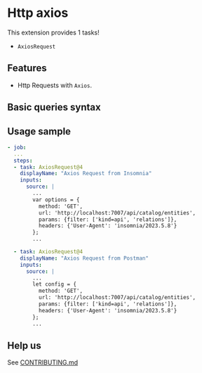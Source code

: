 # Http axios

This extension provides 1 tasks!

* `AxiosRequest`

## Features

* Http Requests with `Axios`.


## Basic queries syntax

## Usage sample

```yaml
- job:
  ...
  steps:
  - task: AxiosRequest@4
    displayName: "Axios Request from Insomnia"
    inputs:
      source: |
        ...
        var options = {
          method: 'GET',
          url: 'http://localhost:7007/api/catalog/entities',
          params: {filter: ['kind=api', 'relations']},
          headers: {'User-Agent': 'insomnia/2023.5.8'}
        };
        ...

  - task: AxiosRequest@4
    displayName: "Axios Request from Postman"
    inputs:
      source: |
        ...
        let config = {
          method: 'GET',
          url: 'http://localhost:7007/api/catalog/entities',
          params: {filter: ['kind=api', 'relations']},
          headers: {'User-Agent': 'insomnia/2023.5.8'}
        };
        ...


```

## Help us

See [CONTRIBUTING.md](https://github.com/alelltech/azdo-http-axios/blob/main/CONTRIBUTING.md)



